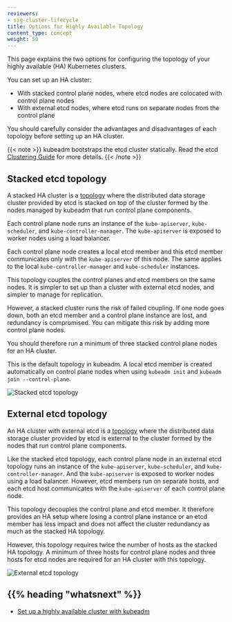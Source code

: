 ```yaml
---
reviewers:
- sig-cluster-lifecycle
title: Options for Highly Available Topology
content_type: concept
weight: 50
---
```


<!-- overview -->

This page explains the two options for configuring the topology of your highly available (HA) Kubernetes clusters.

You can set up an HA cluster:

- With stacked control plane nodes, where etcd nodes are colocated with control plane nodes
- With external etcd nodes, where etcd runs on separate nodes from the control plane

You should carefully consider the advantages and disadvantages of each topology before setting up an HA cluster.

{{< note >}}
kubeadm bootstraps the etcd cluster statically. Read the etcd
[Clustering Guide](https://github.com/etcd-io/etcd/blob/release-3.4/Documentation/op-guide/clustering.md#static)
for more details.
{{< /note >}}

<!-- body -->

## Stacked etcd topology

A stacked HA cluster is a [topology](https://en.wikipedia.org/wiki/Network_topology) where the distributed
data storage cluster provided by etcd is stacked on top of the cluster formed by the nodes managed by
kubeadm that run control plane components.

Each control plane node runs an instance of the `kube-apiserver`, `kube-scheduler`, and `kube-controller-manager`.
The `kube-apiserver` is exposed to worker nodes using a load balancer.

Each control plane node creates a local etcd member and this etcd member communicates only with
the `kube-apiserver` of this node. The same applies to the local `kube-controller-manager`
and `kube-scheduler` instances.

This topology couples the control planes and etcd members on the same nodes. It is simpler to set up than a cluster
with external etcd nodes, and simpler to manage for replication.

However, a stacked cluster runs the risk of failed coupling. If one node goes down, both an etcd member and a control
plane instance are lost, and redundancy is compromised. You can mitigate this risk by adding more control plane nodes.

You should therefore run a minimum of three stacked control plane nodes for an HA cluster.

This is the default topology in kubeadm. A local etcd member is created automatically
on control plane nodes when using `kubeadm init` and `kubeadm join --control-plane`.

![Stacked etcd topology](/images/kubeadm/kubeadm-ha-topology-stacked-etcd.svg)

## External etcd topology

An HA cluster with external etcd is a [topology](https://en.wikipedia.org/wiki/Network_topology)
where the distributed data storage cluster provided by etcd is external to the cluster formed by
the nodes that run control plane components.

Like the stacked etcd topology, each control plane node in an external etcd topology runs
an instance of the `kube-apiserver`, `kube-scheduler`, and `kube-controller-manager`.
And the `kube-apiserver` is exposed to worker nodes using a load balancer. However,
etcd members run on separate hosts, and each etcd host communicates with the
`kube-apiserver` of each control plane node.

This topology decouples the control plane and etcd member. It therefore provides an HA setup where
losing a control plane instance or an etcd member has less impact and does not affect
the cluster redundancy as much as the stacked HA topology.

However, this topology requires twice the number of hosts as the stacked HA topology.
A minimum of three hosts for control plane nodes and three hosts for etcd nodes are
required for an HA cluster with this topology.

![External etcd topology](/images/kubeadm/kubeadm-ha-topology-external-etcd.svg)

## {{% heading "whatsnext" %}}

- [Set up a highly available cluster with kubeadm](/docs/setup/production-environment/tools/kubeadm/high-availability/)
